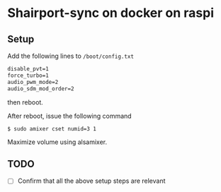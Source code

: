 # Shairport-sync on docker on raspi

## Setup

Add the following lines to `/boot/config.txt`

```txt
disable_pvt=1
force_turbo=1
audio_pwm_mode=2
audio_sdm_mod_order=2
```

then reboot.

After reboot, issue the following command

```shell
$ sudo amixer cset numid=3 1
```

Maximize volume using alsamixer.

## TODO

- [ ] Confirm that all the above setup steps are relevant
